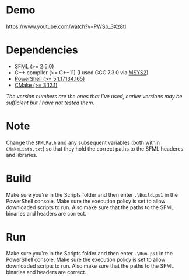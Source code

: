 # Demo
https://www.youtube.com/watch?v=PWSb_3Xz8tI

# Dependencies
* [SFML (>= 2.5.0)](https://www.sfml-dev.org/)
* C++ compiler (>= C++11) (I used GCC 7.3.0 via [MSYS2](https://www.msys2.org/))
* [PowerShell (>= 5.1.17134.165)](https://github.com/PowerShell/PowerShell#get-powershell)
* [CMake (>= 3.12.1)](https://cmake.org/)

_The version numbers are the ones that I've used, earlier versions may be sufficient but I have not tested them._

# Note
Change the `SFMLPath` and any subsequent variables (both within `CMakeLists.txt`) so that they hold the correct paths to the SFML headeres and libraries.

# Build
Make sure you're in the Scripts folder and then enter `.\Build.ps1` in the PowerShell console. Make sure the execution policy is set to allow downloaded scripts to run. Also make sure that the paths to the SFML binaries and headers are correct.

# Run
Make sure you're in the Scripts folder and then enter `.\Run.ps1` in the PowerShell console. Make sure the execution policy is set to allow downloaded scripts to run. Also make sure that the paths to the SFML binaries and headers are correct.
